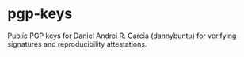 # pgp-keys
Public PGP keys for Daniel Andrei R. Garcia (dannybuntu) for verifying signatures and reproducibility attestations.
